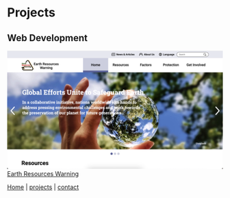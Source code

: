 # Projects

## Web Development
![Earth Resources Warning](images/EarthResourcesWarning.png)
[Earth Resources Warning](https://kexinsun82.github.io/Earth-Resources-Warning/)

[Home](/markdown-portfolio/) |
[projects](projects) | 
[contact](contact)